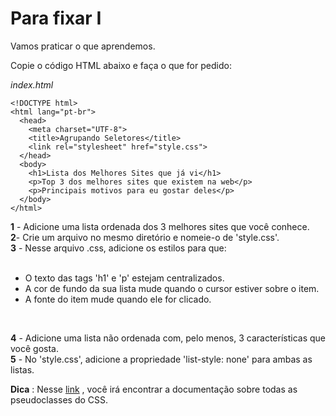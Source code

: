 # Para fixar I 

Vamos praticar o que aprendemos.

Copie o código HTML abaixo e faça o que for pedido:

_index.html_
```
<!DOCTYPE html>
<html lang="pt-br">
  <head>
    <meta charset="UTF-8">
    <title>Agrupando Seletores</title>
    <link rel="stylesheet" href="style.css">
  </head>
  <body>
    <h1>Lista dos Melhores Sites que já vi</h1>
    <p>Top 3 dos melhores sites que existem na web</p>
    <p>Principais motivos para eu gostar deles</p>
  </body>
</html>
```
**1** - Adicione uma lista ordenada dos 3 melhores sites que você conhece.<br>
**2**- Crie um arquivo no mesmo diretório e nomeie-o de 'style.css'.<br>
**3** - Nesse arquivo .css, adicione os estilos para que:<br>
<br>
* O texto das tags 'h1' e 'p' estejam centralizados.
* A cor de fundo da sua lista mude quando o cursor estiver sobre o item.
* A fonte do item mude quando ele for clicado.
<br>

**4** - Adicione uma lista não ordenada com, pelo menos, 3 características que você gosta.<br>
**5** - No 'style.css', adicione a propriedade 'list-style: none' para ambas as listas.<br>

**Dica** : Nesse <a href="https://developer.mozilla.org/pt-BR/docs/Web/CSS/Pseudo-classes">link</a> , você irá encontrar a documentação sobre todas as pseudoclasses do CSS.
